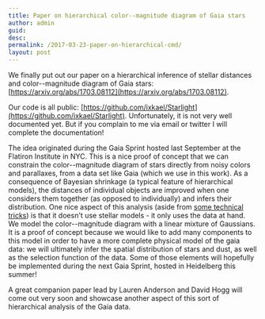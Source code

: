 ```yaml
---
title: Paper on hierarchical color--magnitude diagram of Gaia stars
author: admin
guid:
desc:
permalink: /2017-03-23-paper-on-hierarchical-cmd/
layout: post
---
```


We finally put out our paper on a hierarchical inference of stellar distances and color--magnitude diagram of Gaia stars: [https://arxiv.org/abs/1703.08112](https://arxiv.org/abs/1703.08112).

Our code is all public: [https://github.com/ixkael/Starlight](https://github.com/ixkael/Starlight). Unfortunately, it is not very well documented yet. But if you complain to me via email or twitter I will complete the documentation!

The idea originated during the Gaia Sprint hosted last September at the Flatiron Institute in NYC.
This is a nice proof of concept that we can constrain the color--magnitude diagram of stars directly from noisy colors and parallaxes, from a data set like Gaia (which we use in this work).
As a consequence of Bayesian shrinkage (a typical feature of hierarchical models), the distances of individual objects are improved when one considers them together (as opposed to individually) and infers their distribution.
One nice aspect of this analysis (aside from [some technical tricks](https://astrostatistics.wordpress.com/2017/04/04/a-convexified-mixture-model/)) is that it doesn't use stellar models - it only uses the data at hand.
We model the color--magnitude diagram with a linear mixture of Gaussians.
It is a proof of concept because we would like to add many components to this model in order to have a more complete physical model of the gaia data: we will ultimately infer the spatial distribution of stars and dust, as well as the selection function of the data.
Some of those elements will hopefully be implemented during the next Gaia Sprint, hosted in Heidelberg this summer!

A great companion paper lead by Lauren Anderson and David Hogg will come out very soon and showcase another aspect of this sort of hierarchical analysis of the Gaia data.
